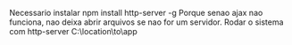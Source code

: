 Necessario instalar npm install http-server -g
Porque senao ajax nao funciona, nao deixa abrir arquivos se nao for um servidor.
Rodar o sistema com
http-server C:\location\to\app